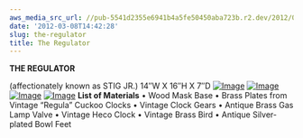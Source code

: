 ```yaml
---
aws_media_src_url: //pub-5541d2355e6941b4a5fe50450aba723b.r2.dev/2012/03/regulator-blck1.jpg
date: '2012-03-08T14:42:28'
slug: the-regulator
title: The Regulator
---
```


 **THE REGULATOR**

 (affectionately known as STIG JR.)  14″W X 16″H X 7″D  [![Image](//pub-5541d2355e6941b4a5fe50450aba723b.r2.dev/2012/03/regulator-blck1.jpg?w=487)](//pub-5541d2355e6941b4a5fe50450aba723b.r2.dev/2012/03/regulator-blck1.jpg)  [![Image](//pub-5541d2355e6941b4a5fe50450aba723b.r2.dev/2012/03/regulator.jpg?w=487)](//pub-5541d2355e6941b4a5fe50450aba723b.r2.dev/2012/03/regulator.jpg)  [![Image](//pub-5541d2355e6941b4a5fe50450aba723b.r2.dev/2012/03/regulator-side1.jpg?w=487)](//pub-5541d2355e6941b4a5fe50450aba723b.r2.dev/2012/03/regulator-side1.jpg)  [![Image](//pub-5541d2355e6941b4a5fe50450aba723b.r2.dev/2012/03/regulator-side2.jpg?w=487)](//pub-5541d2355e6941b4a5fe50450aba723b.r2.dev/2012/03/regulator-side2.jpg)  **List of Materials**  • Wood Mask Base • Brass Plates from Vintage “Regula” Cuckoo Clocks • Vintage Clock Gears • Antique Brass Gas Lamp Valve • Vintage Heco Clock • Vintage Brass Bird • Antique Silver-plated Bowl Feet